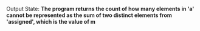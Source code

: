 Output State: **The program returns the count of how many elements in 'a' cannot be represented as the sum of two distinct elements from 'assigned', which is the value of m**